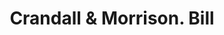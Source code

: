 ---
doi: 10.7916/D85159DX
date_other: '1880'
date_other_textual: 1880-1889
form: printed ephemera
genre:
- Invoices
name:
- Crandall & Morrison
object_in_context_url: https://biggert.cul.columbia.edu/items/view/ave_biggert_01924
subject_hierarchical_geographic:
- Troy, New York, United States
subject_name:
- Crandall & Morrison
title: Crandall & Morrison. Bill
sort_title: Crandall & Morrison. Bill
call_number: ave_biggert_01924
coordinates:
- 42.73166666666667,-73.69250000000001
pid: ave_biggert_01924
identifiers: ave_biggert_01924
thumbnail: https://derivativo-2.library.columbia.edu/iiif/2/ldpd:490681/full/!256,256/0/native.jpg
permalink: "/biggert/ave_biggert_01924/"
layout: iiif-image-page
---